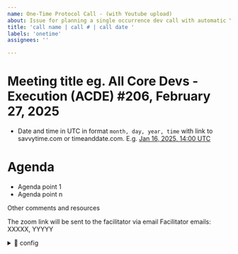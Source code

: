 ```yaml
---
name: One-Time Protocol Call - (with Youtube upload)
about: Issue for planning a single occurrence dev call with automatic YouTube upload after the call
title: 'call name | call # | call date '
labels: 'onetime'
assignees: ''

---
```


# Meeting title eg. All Core Devs - Execution (ACDE) #206, February 27, 2025

- Date and time in UTC in format `month, day, year, time` with link to savvytime.com or timeanddate.com. E.g. [Jan 16, 2025, 14:00 UTC](https://savvytime.com/converter/utc/jan-16-2025/2pm)

# Agenda 

- Agenda point 1 
- Agenda point n 

Other comments and resources

The zoom link will be sent to the facilitator via email
Facilitator emails: XXXXX, YYYYY

<details> <summary>🤖 config</summary>

- Duration in minutes : XXX
- Recurring meeting : false
- Already a Zoom meeting ID : false # Set to true if this meeting is already on the auto recording Ethereum zoom (will not create a zoom ID if true)
- Already on Ethereum Calendar : false # Set to true if this meeting is already on the Ethereum public calendar (will not create calendar event)
- display zoom link in invite : false # Set to true to add the Zoom link to the Google Calendar invite description

</details> 